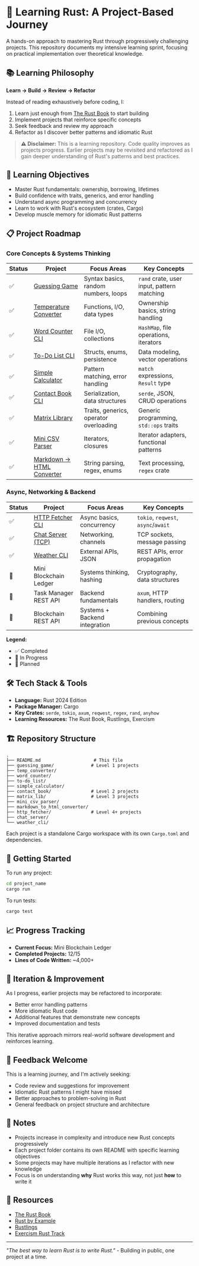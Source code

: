 # 🦀 Learning Rust: A Project-Based Journey

A hands-on approach to mastering Rust through progressively challenging projects. This repository documents my intensive learning sprint, focusing on practical implementation over theoretical knowledge.

## 📚 Learning Philosophy

**Learn → Build → Review → Refactor**

Instead of reading exhaustively before coding, I:
1. Learn just enough from [The Rust Book](https://doc.rust-lang.org/book/) to start building
2. Implement projects that reinforce specific concepts
3. Seek feedback and review my approach
4. Refactor as I discover better patterns and idiomatic Rust

> **⚠️ Disclaimer:** This is a learning repository. Code quality improves as projects progress. Earlier projects may be revisited and refactored as I gain deeper understanding of Rust's patterns and best practices.

## 🎯 Learning Objectives

- Master Rust fundamentals: ownership, borrowing, lifetimes
- Build confidence with traits, generics, and error handling
- Understand async programming and concurrency
- Learn to work with Rust's ecosystem (crates, Cargo)
- Develop muscle memory for idiomatic Rust patterns

## 📋 Project Roadmap

### Core Concepts & Systems Thinking

| Status | Project | Focus Areas | Key Concepts |
|--------|---------|-------------|--------------|
| ✅ | [Guessing Game](./guessing_game) | Syntax basics, random numbers, loops | `rand` crate, user input, pattern matching |
| ✅ | [Temperature Converter](./temp_converter) | Functions, I/O, data types | Ownership basics, string handling |
| ✅ | [Word Counter CLI](./word_counter) | File I/O, collections | `HashMap`, file operations, iterators |
| ✅ | [To-Do List CLI](./to-do_list) | Structs, enums, persistence | Data modeling, vector operations |
| ✅ | [Simple Calculator](./simple_calculator) | Pattern matching, error handling | `match` expressions, `Result` type |
| ✅ | [Contact Book CLI](./contact_book) | Serialization, data structures | `serde`, JSON, CRUD operations |
| ✅ | [Matrix Library](./matrix_lib) | Traits, generics, operator overloading | Generic programming, `std::ops` traits |
| ✅ | [Mini CSV Parser](./mini_csv_parser) | Iterators, closures | Iterator adapters, functional patterns |
| ✅ | [Markdown → HTML Converter](./markdown_to_html_converter) | String parsing, regex, enums | Text processing, `regex` crate |

### Async, Networking & Backend

| Status | Project | Focus Areas | Key Concepts |
|--------|---------|-------------|--------------|
| ✅ | [HTTP Fetcher CLI](./http_fetcher) | Async basics, concurrency | `tokio`, `reqwest`, `async`/`await` |
| ✅ | [Chat Server (TCP)](./chat_server) | Networking, channels | TCP sockets, message passing |
| ✅ | [Weather CLI](./weather_cli/) | External APIs, JSON | REST APIs, error propagation |
| 📅 | Mini Blockchain Ledger | Systems thinking, hashing | Cryptography, data structures |
| 📅 | Task Manager REST API | Backend fundamentals | `axum`, HTTP handlers, routing |
| 📅 | Blockchain REST API | Systems + Backend integration | Combining previous concepts |

**Legend:**
- ✅ Completed
- 🔨 In Progress
- 📅 Planned

## 🛠️ Tech Stack & Tools

- **Language:** Rust 2024 Edition
- **Package Manager:** Cargo
- **Key Crates:** `serde`, `tokio`, `axum`, `reqwest`, `regex`, `rand`, `anyhow`
- **Learning Resources:** The Rust Book, Rustlings, Exercism

## 🏗️ Repository Structure

```
.
├── README.md                    # This file
├── guessing_game/              # Level 1 projects
├── temp_converter/
├── word_counter/
├── to-do_list/
├── simple_calculator/
├── contact_book/               # Level 2 projects
├── matrix_lib/                 # Level 3 projects
├── mini_csv_parser/
├── markdown_to_html_converter/
├── http_fetcher/               # Level 4+ projects
├── chat_server/
└── weather_cli/
```

Each project is a standalone Cargo workspace with its own `Cargo.toml` and dependencies.

## 🚀 Getting Started

To run any project:

```bash
cd project_name
cargo run
```

To run tests:

```bash
cargo test
```

## 📈 Progress Tracking

- **Current Focus:** Mini Blockchain Ledger
- **Completed Projects:** 12/15
- **Lines of Code Written:** ~4,000+

## 🔄 Iteration & Improvement

As I progress, earlier projects may be refactored to incorporate:
- Better error handling patterns
- More idiomatic Rust code
- Additional features that demonstrate new concepts
- Improved documentation and tests

This iterative approach mirrors real-world software development and reinforces learning.

## 🤝 Feedback Welcome

This is a learning journey, and I'm actively seeking:
- Code review and suggestions for improvement
- Idiomatic Rust patterns I might have missed
- Better approaches to problem-solving in Rust
- General feedback on project structure and architecture

## 📝 Notes

- Projects increase in complexity and introduce new Rust concepts progressively
- Each project folder contains its own README with specific learning objectives
- Some projects may have multiple iterations as I refactor with new knowledge
- Focus is on understanding **why** Rust works this way, not just **how** to write it

## 🔗 Resources

- [The Rust Book](https://doc.rust-lang.org/book/)
- [Rust by Example](https://doc.rust-lang.org/rust-by-example/)
- [Rustlings](https://github.com/rust-lang/rustlings)
- [Exercism Rust Track](https://exercism.org/tracks/rust)

---

*"The best way to learn Rust is to write Rust."* - Building in public, one project at a time.